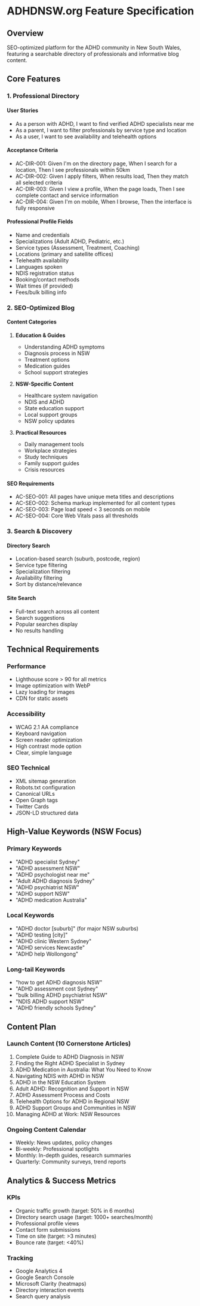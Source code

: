 # ADHDNSW.org Feature Specification

## Overview
SEO-optimized platform for the ADHD community in New South Wales, featuring a searchable directory of professionals and informative blog content.

## Core Features

### 1. Professional Directory

#### User Stories
- As a person with ADHD, I want to find verified ADHD specialists near me
- As a parent, I want to filter professionals by service type and location
- As a user, I want to see availability and telehealth options

#### Acceptance Criteria
- AC-DIR-001: Given I'm on the directory page, When I search for a location, Then I see professionals within 50km
- AC-DIR-002: Given I apply filters, When results load, Then they match all selected criteria
- AC-DIR-003: Given I view a profile, When the page loads, Then I see complete contact and service information
- AC-DIR-004: Given I'm on mobile, When I browse, Then the interface is fully responsive

#### Professional Profile Fields
- Name and credentials
- Specializations (Adult ADHD, Pediatric, etc.)
- Service types (Assessment, Treatment, Coaching)
- Locations (primary and satellite offices)
- Telehealth availability
- Languages spoken
- NDIS registration status
- Booking/contact methods
- Wait times (if provided)
- Fees/bulk billing info

### 2. SEO-Optimized Blog

#### Content Categories
1. **Education & Guides**
   - Understanding ADHD symptoms
   - Diagnosis process in NSW
   - Treatment options
   - Medication guides
   - School support strategies

2. **NSW-Specific Content**
   - Healthcare system navigation
   - NDIS and ADHD
   - State education support
   - Local support groups
   - NSW policy updates

3. **Practical Resources**
   - Daily management tools
   - Workplace strategies
   - Study techniques
   - Family support guides
   - Crisis resources

#### SEO Requirements
- AC-SEO-001: All pages have unique meta titles and descriptions
- AC-SEO-002: Schema markup implemented for all content types
- AC-SEO-003: Page load speed < 3 seconds on mobile
- AC-SEO-004: Core Web Vitals pass all thresholds

### 3. Search & Discovery

#### Directory Search
- Location-based search (suburb, postcode, region)
- Service type filtering
- Specialization filtering
- Availability filtering
- Sort by distance/relevance

#### Site Search
- Full-text search across all content
- Search suggestions
- Popular searches display
- No results handling

## Technical Requirements

### Performance
- Lighthouse score > 90 for all metrics
- Image optimization with WebP
- Lazy loading for images
- CDN for static assets

### Accessibility
- WCAG 2.1 AA compliance
- Keyboard navigation
- Screen reader optimization
- High contrast mode option
- Clear, simple language

### SEO Technical
- XML sitemap generation
- Robots.txt configuration
- Canonical URLs
- Open Graph tags
- Twitter Cards
- JSON-LD structured data

## High-Value Keywords (NSW Focus)

### Primary Keywords
- "ADHD specialist Sydney"
- "ADHD assessment NSW"
- "ADHD psychologist near me"
- "Adult ADHD diagnosis Sydney"
- "ADHD psychiatrist NSW"
- "ADHD support NSW"
- "ADHD medication Australia"

### Local Keywords
- "ADHD doctor [suburb]" (for major NSW suburbs)
- "ADHD testing [city]"
- "ADHD clinic Western Sydney"
- "ADHD services Newcastle"
- "ADHD help Wollongong"

### Long-tail Keywords
- "how to get ADHD diagnosis NSW"
- "ADHD assessment cost Sydney"
- "bulk billing ADHD psychiatrist NSW"
- "NDIS ADHD support NSW"
- "ADHD friendly schools Sydney"

## Content Plan

### Launch Content (10 Cornerstone Articles)
1. Complete Guide to ADHD Diagnosis in NSW
2. Finding the Right ADHD Specialist in Sydney
3. ADHD Medication in Australia: What You Need to Know
4. Navigating NDIS with ADHD in NSW
5. ADHD in the NSW Education System
6. Adult ADHD: Recognition and Support in NSW
7. ADHD Assessment Process and Costs
8. Telehealth Options for ADHD in Regional NSW
9. ADHD Support Groups and Communities in NSW
10. Managing ADHD at Work: NSW Resources

### Ongoing Content Calendar
- Weekly: News updates, policy changes
- Bi-weekly: Professional spotlights
- Monthly: In-depth guides, research summaries
- Quarterly: Community surveys, trend reports

## Analytics & Success Metrics

### KPIs
- Organic traffic growth (target: 50% in 6 months)
- Directory search usage (target: 1000+ searches/month)
- Professional profile views
- Contact form submissions
- Time on site (target: >3 minutes)
- Bounce rate (target: <40%)

### Tracking
- Google Analytics 4
- Google Search Console
- Microsoft Clarity (heatmaps)
- Directory interaction events
- Search query analysis